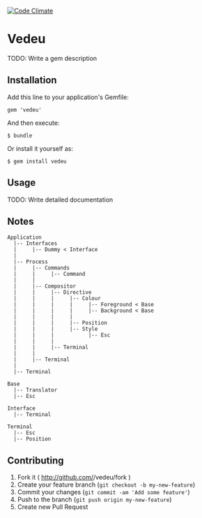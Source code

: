 [![Code Climate](https://codeclimate.com/github/gavinlaking/vedeu.png)](https://codeclimate.com/github/gavinlaking/vedeu)

# Vedeu

TODO: Write a gem description

## Installation

Add this line to your application's Gemfile:

    gem 'vedeu'

And then execute:

    $ bundle

Or install it yourself as:

    $ gem install vedeu

## Usage

TODO: Write detailed documentation

## Notes

    Application
      |-- Interfaces
      |     |-- Dummy < Interface
      |
      |-- Process
      |     |-- Commands
      |     |     |-- Command
      |     |
      |     |-- Compositor
      |     |     |-- Directive
      |     |     |     |-- Colour
      |     |     |     |     |-- Foreground < Base
      |     |     |     |     |-- Background < Base
      |     |     |     |
      |     |     |     |-- Position
      |     |     |     |-- Style
      |     |     |           |-- Esc
      |     |     |
      |     |     |-- Terminal
      |     |
      |     |-- Terminal
      |
      |-- Terminal

    Base
      |-- Translator
      |-- Esc

    Interface
      |-- Terminal

    Terminal
      |-- Esc
      |-- Position


## Contributing

1. Fork it ( http://github.com/<my-github-username>/vedeu/fork )
2. Create your feature branch (`git checkout -b my-new-feature`)
3. Commit your changes (`git commit -am 'Add some feature'`)
4. Push to the branch (`git push origin my-new-feature`)
5. Create new Pull Request
